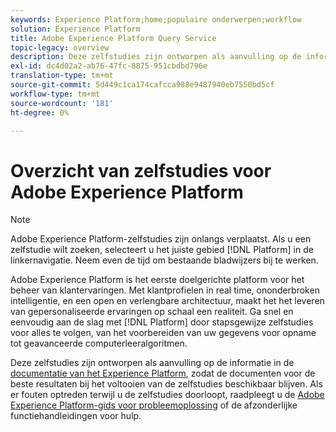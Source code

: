```yaml
---
keywords: Experience Platform;home;populaire onderwerpen;workflow
solution: Experience Platform
title: Adobe Experience Platform Query Service
topic-legacy: overview
description: Deze zelfstudies zijn ontworpen als aanvulling op de informatie in de documentatie van het Experience Platform, zodat u de documenten voor de beste resultaten bij de voltooiing van de lesbestanden kunt bewaren.
exl-id: dc4d02a2-ab76-47fc-8875-951cbdbd796e
translation-type: tm+mt
source-git-commit: 5d449c1ca174cafcca988e9487940eb7550bd5cf
workflow-type: tm+mt
source-wordcount: '181'
ht-degree: 0%

---
```


# Overzicht van zelfstudies voor Adobe Experience Platform

>[!NOTE]
>
>Adobe Experience Platform-zelfstudies zijn onlangs verplaatst. Als u een zelfstudie wilt zoeken, selecteert u het juiste gebied [!DNL Platform] in de linkernavigatie. Neem even de tijd om bestaande bladwijzers bij te werken.

Adobe Experience Platform is het eerste doelgerichte platform voor het beheer van klantervaringen. Met klantprofielen in real time, ononderbroken intelligentie, en een open en verlengbare architectuur, maakt het het leveren van gepersonaliseerde ervaringen op schaal een realiteit. Ga snel en eenvoudig aan de slag met [!DNL Platform] door stapsgewijze zelfstudies voor alles te volgen, van het voorbereiden van uw gegevens voor opname tot geavanceerde computerleeralgoritmen.

Deze zelfstudies zijn ontworpen als aanvulling op de informatie in de [documentatie van het Experience Platform](../landing/documentation/overview.md), zodat de documenten voor de beste resultaten bij het voltooien van de zelfstudies beschikbaar blijven. Als er fouten optreden terwijl u de zelfstudies doorloopt, raadpleegt u de [Adobe Experience Platform-gids voor probleemoplossing](../landing/troubleshooting.md) of de afzonderlijke functiehandleidingen voor hulp.
